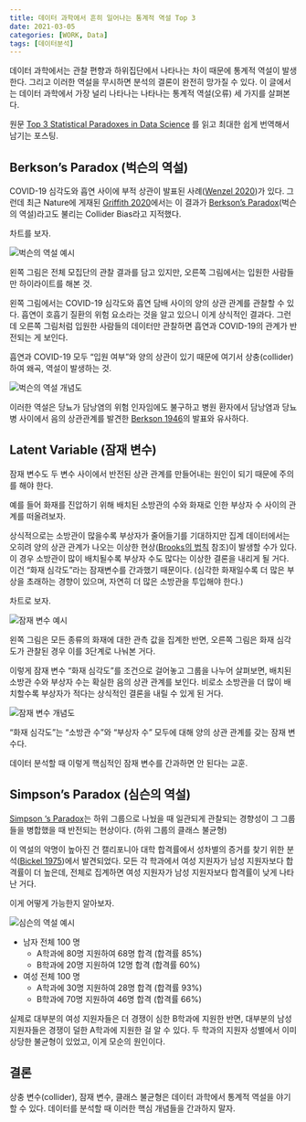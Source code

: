 ```yaml
---
title: 데이터 과학에서 흔히 일어나는 통계적 역설 Top 3
date: 2021-03-05
categories: [WORK, Data]
tags: [데이터분석]
---
```


데이터 과학에서는 관찰 편향과 하위집단에서 나타나는 차이 때문에 통계적 역설이 발생한다. 그리고 이러한 역설을 무시하면 분석의 결론이 완전히 망가질 수 있다. 이 글에서는 데이터 과학에서 가장 널리 나타나는 나타나는 통계적 역설(오류) 세 가지를 살펴본다.

원문 [Top 3 Statistical Paradoxes in Data Science](https://towardsdatascience.com/top-3-statistical-paradoxes-in-data-science-e2dc37535d99) 를 읽고 최대한 쉽게 번역해서 남기는 포스팅.

## Berkson’s Paradox (벅슨의 역설)

COVID-19 심각도와 흡연 사이에 부적 상관이 발표된 사례([Wenzel 2020](https://ec.europa.eu/jrc/en/publication/smoking-and-covid-19-review-studies-suggesting-protective-effect-smoking-against-covid-19))가 있다. 그런데 최근 Nature에 게재된 [Griffith 2020](https://www.nature.com/articles/s41467-020-19478-2)에서는 이 결과가 [Berkson’s Paradox](https://en.wikipedia.org/wiki/Berkson%27s_paradox)(벅슨의 역설)라고도 불리는 Collider Bias라고 지적했다.

차트를 보자.

![벅슨의 역설 예시](https://miro.medium.com/max/875/1*uPdVDgW4c5P0PludF0cKOg.png)

왼쪽 그림은 전체 모집단의 관찰 결과를 담고 있지만, 오른쪽 그림에서는 입원한 사람들만 하이라이트를 해본 것.

왼쪽 그림에서는 COVID-19 심각도와 흡연 담배 사이의 양의 상관 관계를 관찰할 수 있다. 흡연이 호흡기 질환의 위험 요소라는 것을 알고 있으니 이게 상식적인 결과다. 그런데 오른쪽 그림처럼 입원한 사람들의 데이터만 관찰하면 흡연과 COVID-19의 관계가 반전되는 게 보인다.

흡연과 COVID-19 모두 “입원 여부”와 양의 상관이 있기 때문에 여기서 상충(collider)하여 왜곡, 역설이 발생하는 것.

![벅슨의 역설 개념도](https://miro.medium.com/max/875/1*_YSCycwMY90nltgg-qMEWw.png)

이러한 역설은 당뇨가 담낭염의 위험 인자임에도 불구하고 병원 환자에서 담낭염과 당뇨병 사이에서 음의 상관관계를 발견한 [Berkson 1946](https://www.jstor.org/stable/3002000?casa_token=EBVDrF0sqOQAAAAA%3ABvQ5XgFAxop9ZGhFWkgp2cm_Ck0I1jXy27dh8iK6UUaADuPFYJM7lndD9ti_XTTlA2qPawpK4ylyb-jc9F7rNB0bG5iqL6Z4ekwWRWwDDjN4TUEdMw&seq=1)의 발표와 유사하다.

## Latent Variable (잠재 변수)

잠재 변수도 두 변수 사이에서 반전된 상관 관계를 만들어내는 원인이 되기 때문에 주의를 해야 한다.

예를 들어 화재를 진압하기 위해 배치된 소방관의 수와 화재로 인한 부상자 수 사이의 관계를 떠올려보자.

상식적으로는 소방관이 많을수록 부상자가 줄어들기를 기대하지만 집계 데이터에서는 오히려 양의 상관 관계가 나오는 이상한 현상([Brooks의 법칙](https://ko.wikipedia.org/wiki/%EB%B8%8C%EB%A3%A9%EC%8A%A4%EC%9D%98_%EB%B2%95%EC%B9%99) 참조)이 발생할 수가 있다. 이 경우 소방관이 많이 배치될수록 부상자 수도 많다는 이상한 결론을 내리게 될 거다. 이건 “화재 심각도”라는 잠재변수를 간과했기 때문이다. (심각한 화재일수록 더 많은 부상을 초래하는 경향이 있으며, 자연히 더 많은 소방관을 투입해야 한다.)

차트로 보자.

![잠재 변수 예시](https://miro.medium.com/max/875/1*w12C67qNMnea1CYgA8gpOA.png)

왼쪽 그림은 모든 종류의 화재에 대한 관측 값을 집계한 반면, 오른쪽 그림은 화재 심각도가 관찰된 경우 이를 3단계로 나눠본 거다.

이렇게 잠재 변수 “화재 심각도”를 조건으로 걸어놓고 그룹을 나누어 살펴보면, 배치된 소방관 수와 부상자 수는 확실한 음의 상관 관계를 보인다. 비로소 소방관을 더 많이 배치할수록 부상자가 적다는 상식적인 결론을 내릴 수 있게 된 거다.

![잠재 변수 개념도](https://miro.medium.com/max/875/1*nO_OK9CJ92sq1frTM6Ywpw.png)

“화재 심각도”는 “소방관 수”와 “부상자 수” 모두에 대해 양의 상관 관계를 갖는 잠재 변수다.

데이터 분석할 때 이렇게 핵심적인 잠재 변수를 간과하면 안 된다는 교훈.

## Simpson’s Paradox (심슨의 역설)

[Simpson ‘s Paradox](https://en.m.wikipedia.org/wiki/Simpson%27s_paradox)는 하위 그룹으로 나눴을 때 일관되게 관찰되는 경향성이 그 그룹들을 병합했을 때 반전되는 현상이다. (하위 그룹의 클래스 불균형)

이 역설의 악명이 높아진 건 캘리포니아 대학 합격률에서 성차별의 증거를 찾기 위한 분석([Bickel 1975](https://science.sciencemag.org/content/187/4175/398.abstract))에서 발견되었다. 모든 각 학과에서 여성 지원자가 남성 지원자보다 합격률이 더 높은데, 전체로 집계하면 여성 지원자가 남성 지원자보다 합격률이 낮게 나타난 거다.

이게 어떻게 가능한지 알아보자.

![심슨의 역설 예시](https://miro.medium.com/max/3000/1*DqeWObKVJODKZZpWDurqrw.png)

- 남자 전체 100 명
    - A학과에 80명 지원하여 68명 합격 (합격률 85%)
    - B학과에 20명 지원하여 12명 합격 (합격률 60%)
- 여성 전체 100 명
    - A학과에 30명 지원하여 28명 합격 (합격률 93%)
    - B학과에 70명 지원하여 46명 합격 (합격률 66%)

실제로 대부분의 여성 지원자들은 더 경쟁이 심한 B학과에 지원한 반면, 대부분의 남성 지원자들은 경쟁이 덜한 A학과에 지원한 걸 알 수 있다. 두 학과의 지원자 성별에서 이미 상당한 불균형이 있었고, 이게 모순의 원인이다.

## 결론

상충 변수(collider), 잠재 변수, 클래스 불균형은 데이터 과학에서 통계적 역설을 야기할 수 있다. 데이터를 분석할 때 이러한 핵심 개념들을 간과하지 말자.